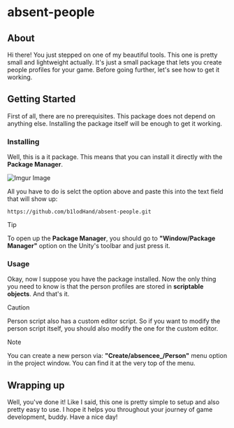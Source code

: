 # absent-people

## About

Hi there! You just stepped on one of my beautiful tools. This one is pretty small and lightweight actually. It's just a small package that lets you create people profiles for your game. Before going further, let's see how to get it working.

## Getting Started

First of all, there are no prerequisites. This package does not depend on anything else. Installing the package itself will be enough to get it working.

### Installing

Well, this is a it package. This means that you can install it directly with the **Package Manager**.

![Imgur Image](https://imgur.com/cX3OF72.png)

All you have to do is selct the option above and paste this into the text field that will show up:

```
https://github.com/b1lodHand/absent-people.git
```

>[!TIP]
>To open up the **Package Manager**, you should go to **"Window/Package Manager"** option on the Unity's toolbar and just press it.

### Usage

Okay, now I suppose you have the package installed. Now the only thing you need to know is that the person profiles are stored in **scriptable objects**. And that's it.

>[!CAUTION]
>Person script also has a custom editor script. So if you want to modify the person script itself, you should also modify the one for the custom editor.

>[!NOTE]
>You can create a new person via: **"Create/absencee_/Person"** menu option in the project window. You can find it at the very top of the menu.

## Wrapping up

Well, you've done it! Like I said, this one is pretty simple to setup and also pretty easy to use. I hope it helps you throughout your journey of game development, buddy. Have a nice day!
